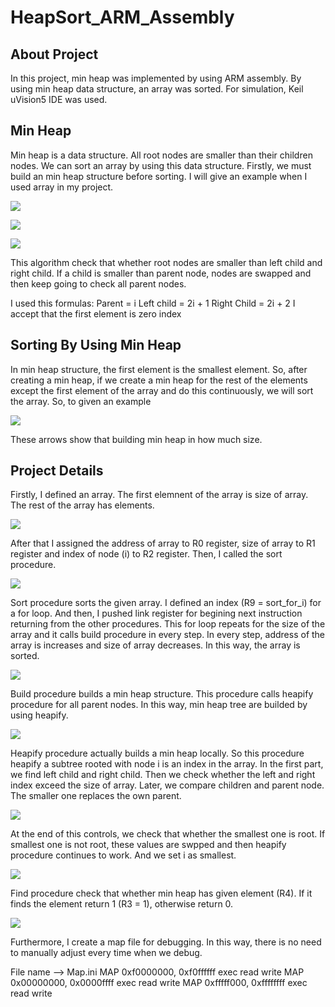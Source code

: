 # HeapSort_ARM_Assembly
## About Project
In this project, min heap was implemented by using ARM assembly. By using min heap data
structure, an array was sorted. For simulation, Keil uVision5 IDE was used.

## Min Heap
Min heap is a data structure. All root nodes are smaller than their children nodes. We can
sort an array by using this data structure. Firstly, we must build an min heap structure before
sorting. I will give an example when I used array in my project.

![](https://abdussametkaci.github.io/HeapSort_ARM_Assembly/img/array.PNG)

![](https://abdussametkaci.github.io/HeapSort_ARM_Assembly/img/heap.PNG)

![](https://abdussametkaci.github.io/HeapSort_ARM_Assembly/img/min_heap_arr.PNG)

This algorithm check that whether root nodes are smaller than left child and right child. If a
child is smaller than parent node, nodes are swapped and then keep going to check all
parent nodes.

I used this formulas:
Parent = i
Left child = 2i + 1
Right Child = 2i + 2
I accept that the first element is zero index

## Sorting By Using Min Heap
In min heap structure, the first element is the smallest element. So, after creating a min
heap, if we create a min heap for the rest of the elements except the first element of the
array and do this continuously, we will sort the array.
So, to given an example

![](https://abdussametkaci.github.io/HeapSort_ARM_Assembly/img/min_heap_sort_arr.PNG)

These arrows show that building min heap in how much size.

## Project Details
Firstly, I defined an array. The first elemnent of the array is size of array. The rest of the array
has elements.

![](https://abdussametkaci.github.io/HeapSort_ARM_Assembly/img/code1.PNG)

After that I assigned the address of array to R0 register, size of array to R1 register and index
of node (i) to R2 register. Then, I called the sort procedure.

![](https://abdussametkaci.github.io/HeapSort_ARM_Assembly/img/code2.PNG)

Sort procedure sorts the given array. I defined an index (R9 = sort_for_i) for a for loop. And
then, I pushed link register for begining next instruction returning from the other
procedures. This for loop repeats for the size of the array and it calls build procedure in
every step. In every step, address of the array is increases and size of array decreases. In this
way, the array is sorted.

![](https://abdussametkaci.github.io/HeapSort_ARM_Assembly/img/code3.PNG)

Build procedure builds a min heap structure. This procedure calls heapify procedure for all
parent nodes. In this way, min heap tree are builded by using heapify. 

![](https://abdussametkaci.github.io/HeapSort_ARM_Assembly/img/code4.PNG)

Heapify procedure actually builds a min heap locally. So this procedure heapify a subtree
rooted with node i is an index in the array. In the first part, we find left child and right child.
Then we check whether the left and right index exceed the size of array. Later, we compare
children and parent node. The smaller one replaces the own parent.

![](https://abdussametkaci.github.io/HeapSort_ARM_Assembly/img/code5.PNG)

At the end of this controls, we check that whether the smallest one is root. If smallest one is
not root, these values are swpped and then heapify procedure continues to work. And we
set i as smallest.

![](https://abdussametkaci.github.io/HeapSort_ARM_Assembly/img/code6.PNG)

Find procedure check that whether min heap has given element (R4). If it finds the element
return 1 (R3 = 1), otherwise return 0.

![](https://abdussametkaci.github.io/HeapSort_ARM_Assembly/img/code7.PNG)

Furthermore, I create a map file for debugging. In this way, there is no need to manually
adjust every time when we debug.

File name --> Map.ini
MAP 0xf0000000, 0xf0ffffff exec read write
MAP 0x00000000, 0x0000ffff exec read write
MAP 0xfffff000, 0xffffffff exec read write
